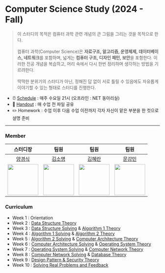 # Computer Science Study (2024 - Fall)
> 이 스터디의 목적은 컴퓨터 과학 관련 개념의 큰 그림을 그리는 것을 목적으로 한다. <br><br>
컴퓨터 과학(Computer Science)은 **자료구조, 알고리즘, 운영체제, 데이터베이스, 네트워크**를 포함하며, 넓게는 **컴퓨터 구조, 디자인 패턴, 보안**을 포함한다.
이러한 전공 개념을 복습하고, 머리 속에서 다시 한번 정리하며 생각하는 방법을 기르려한다.   <br><br>
딱딱한 분위기의 스터디가 아닌, 정해진 답 없이 서로 틀릴 수 있음에도 자유롭게 이야기할 수 있는 형태로 스터디를 진행한다.

- ⏰ [Schedule](#curriculum) : 매주 수요일 21시 (오프라인 : NET 동아리실)
- 📑 [Handout](./Lecture_Notes/) : 매 수업 전 파일 공유
- ✏️ Homework : 수업 이후 다음 수업 이전까지 각자 자신이 맡은 부분을 한 컷으로 설명 준비
---

### Member
| 스터디장 | 팀원 | 팀원 | 팀원 |
| :---: | :---: | :---: | :---: |
| [양경식](https://github.com/gaeng02)| [김소명](https://github.com/somyonn) | [김혜란](https://github.com/hyeran1216) | [문강민](https://github.com/kkkmin1005) |
| <img src = "https://avatars.githubusercontent.com/gaeng02" width = "100"> | <img src = "https://avatars.githubusercontent.com/somyonn" width = "100"> | <img src = "https://avatars.githubusercontent.com/hyeran1216" width = "100"> | <img src = "https://avatars.githubusercontent.com/kkkmin1005" width = "100">

### Curriculum
- Week 1 : Orientation
- Week 2 : [Data Structure Theory](./Lecture_Notes/Data_Structure_Theory.pdf)
- Week 3 : [Data Structure Solving](./Lecture_Notes/Data_Structure_Solving.pdf) & [Algorithm 1 Theory](./Lecture_Notes/Algorithm_1_Theory.pdf)
- Week 4 : [Algorithm 1 Solving](./Lecture_Notes/Algorithm_1_Solving.pdf) & [Algorithm 2 Theory](./Lecture_Notes/Algorithm_2_Theory.pdf)
- Week 5 : [Algorithm 2 Solving](./Lecture_Notes/Algorithm_Solving.pdf) & [Computer Architecture Theory](./Lecture_Notes/Computer_Architecture_Theory.pdf)
- Week 6 : [Computer Architecture Solving](./Lecture_Notes/Computer_Architecture_Solving.pdf) & [Operating System Theory](./Lecture_Notes/Operating_System_Theory.pdf)
- Week 7 : [Operating System Solving](./Lecture_Notes/Operating_System_Solving.pdf) & [Computer Network Theory](./Lecture_Notes/Computer_Network_Theory.pdf)
- Week 8 : [Computer Network Solving](./Lecture_Notes/Computer_Network_Solving.pdf) & [Database Theory](./Lecture_Notes/Database_Theory.pdf)
- Week 9 : [Design Pattern & Security Theory]()
- Week 10 : [Solving Real Problems and Feedback]()